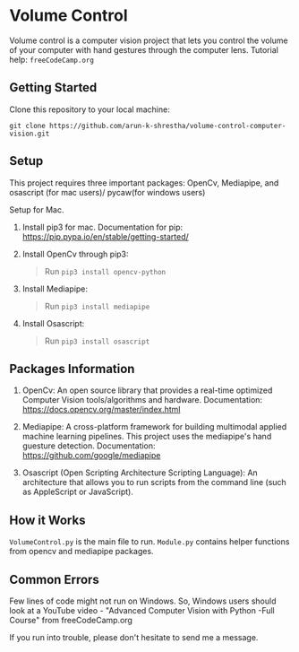 # Volume Control

Volume control is a computer vision project that lets you control the volume of your computer with hand gestures through the computer lens. 
Tutorial help: `freeCodeCamp.org`

## Getting Started

Clone this repository to your local machine: 

`git clone https://github.com/arun-k-shrestha/volume-control-computer-vision.git`

## Setup

This project requires three important packages: OpenCv, Mediapipe, and osascript (for mac users)/ pycaw(for windows users)

Setup for Mac.

1. Install pip3 for mac. Documentation for pip: https://pip.pypa.io/en/stable/getting-started/

2. Install OpenCv through pip3:
   > Run `pip3 install opencv-python`

3. Install Mediapipe:
   > Run `pip3 install mediapipe`

4. Install Osascript:
   > Run `pip3 install osascript`

## Packages Information

1. OpenCv: An open source library that provides a real-time optimized Computer Vision tools/algorithms and hardware. Documentation: https://docs.opencv.org/master/index.html

2. Mediapipe: A cross-platform framework for building multimodal applied machine learning pipelines. This project uses the mediapipe's hand guesture detection. Documentation: https://github.com/google/mediapipe

3. Osascript (Open Scripting Architecture Scripting Language): An architecture that allows you to run scripts from the command line (such as AppleScript or JavaScript).

## How it Works

`VolumeControl.py` is the main file to run. `Module.py` contains helper functions from opencv and mediapipe packages.

## Common Errors

Few lines of code might not run on Windows. So, Windows users should look at a YouTube video - "Advanced Computer Vision with Python -Full Course" from freeCodeCamp.org 

If you run into trouble, please don't hesitate to send me a message.
